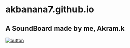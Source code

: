 # akbanana7.github.io
## A SoundBoard made by me, Akram.k
[![button](https://encrypted-tbn0.gstatic.com/images?q=tbn:ANd9GcSue2haC5qdv7_fg6d8LvAq7PKfZwqWJ5Bx5ctyDs0Pl6I-o7TG9YdpWG_tywzbrUbNX8g:https://staticg.sportskeeda.com/editor/2023/02/a7227-16752447762662-1920.jpg&usqp=CAU)](https://mattermost.com)
